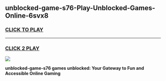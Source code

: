 
## unblocked-game-s76-Play-Unblocked-Games-Online-6svx8
<h3>
<a href="https://premium76.site?title=unblocked-game-s76&ref=25A">CLICK TO PLAY</a></h3>
<hr>

<h3>
<a href="https://premium76.site?title=unblocked-game-s76&ref=25A">CLICK 2 PLAY</a>
  
</h3>

<a href="https://premium76.site?title=unblocked-game-s76&ref=25A"><img src="https://clearcache.store/games.png"></a>


**unblocked-game-s76 games unblocked: Your Gateway to Fun and Accessible Online Gaming**
